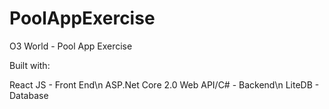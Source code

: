 # PoolAppExercise

O3 World - Pool App Exercise

Built with:

React JS - Front End\n
ASP.Net Core 2.0 Web API/C# - Backend\n
LiteDB - Database
